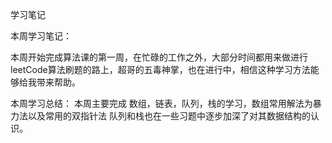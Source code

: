 学习笔记

本周学习笔记：

本周开始完成算法课的第一周，在忙碌的工作之外，大部分时间都用来做进行leetCode算法刷题的路上，超哥的五毒神掌，也在进行中，相信这种学习方法能够给我带来帮助。

本周学习总结：
本周主要完成 数组，链表，队列，栈的学习，数组常用解法为暴力法以及常用的双指针法
队列和栈也在一些习题中逐步加深了对其数据结构的认识。
